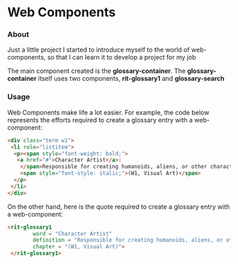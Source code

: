 # Web Components

### About
Just a little project I started to introduce myself to the world of web-components, so that I can learn it to develop a project for my job

The main component created is the __glossary-container__. The **glossary-container** itself uses two components, 
  **rit-glossary1** and **glossary-search**
  
### Usage
Web Components make life a lot easier. For example, the code below represents the efforts required to create a glossary entry with a web-component:

``` html
<div class="term w1">
 <li role="listitem">
  <p><span style="font-weight: bold;">
   <a href="#">Character Artist</a>: 
    </span>Responsible for creating humanoids, aliens, or other characters in the game. 
    <span style="font-style: italic;">(W1, Visual Art)</span>
  </p>
 </li>
</div>
```

On the other hand, here is the quote required to create a glossary entry with a web-component:

``` html
<rit-glossary1 
        word = "Character Artist" 
        definition = "Responsible for creating humanoids, aliens, or other characters in the game."
        chapter = "(W1, Visual Art)">
 </rit-glossary1>

```


